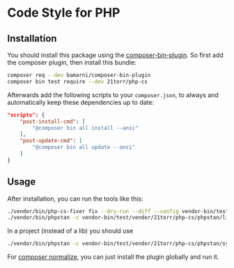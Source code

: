 Code Style for PHP
==================

Installation
------------

You should install this package using the [composer-bin-plugin]. So first add the composer plugin, then install this bundle:

```bash
composer req --dev bamarni/composer-bin-plugin
composer bin test require --dev 21torr/php-cs
```

Afterwards add the following scripts to your `composer.json`, to always and automatically keep these dependencies up to date:

```json
"scripts": {
    "post-install-cmd": [
        "@composer bin all install --ansi"
    ],
    "post-update-cmd": [
        "@composer bin all update --ansi"
    ]
}
```

Usage
-----

After installation, you can run the tools like this:

```bash
./vendor/bin/php-cs-fixer fix --dry-run --diff --config vendor-bin/test/vendor/21torr/php-cs/.php_cs.dist
./vendor/bin/phpstan -c vendor-bin/test/vendor/21torr/php-cs/phpstan/lib.neon
```

In a project (instead of a lib) you should use

```bash
./vendor/bin/phpstan -c vendor-bin/test/vendor/21torr/php-cs/phpstan/symfony.neon
```

For [composer normalize], you can just install the plugin globally and run it.


[composer-bin-plugin]: https://github.com/bamarni/composer-bin-plugin
[composer normalize]: https://packagist.org/packages/ergebnis/composer-normalize
